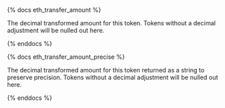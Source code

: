 {% docs eth_transfer_amount %}

The decimal transformed amount for this token. Tokens without a decimal adjustment will be nulled out here. 

{% enddocs %}

{% docs eth_transfer_amount_precise %}

The decimal transformed amount for this token returned as a string to preserve precision. Tokens without a decimal adjustment will be nulled out here.

{% enddocs %}